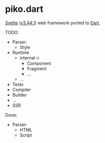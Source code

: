 piko.dart
=========

[Svelte](https://svelte.dev/) ([v3.44.1](https://github.com/sveltejs/svelte/tree/v3.44.1))
web framework ported to [Dart](https://dart.dev).

TODO:
- Parser:
  - Style
- Runtime
  - internal 🔥
    - Component
    - Fragment
    - ...
  - ...
- Tests
- Compiler
- Builder
- ...
- SSR

Done:
- Parser:
  - HTML
  - Script
